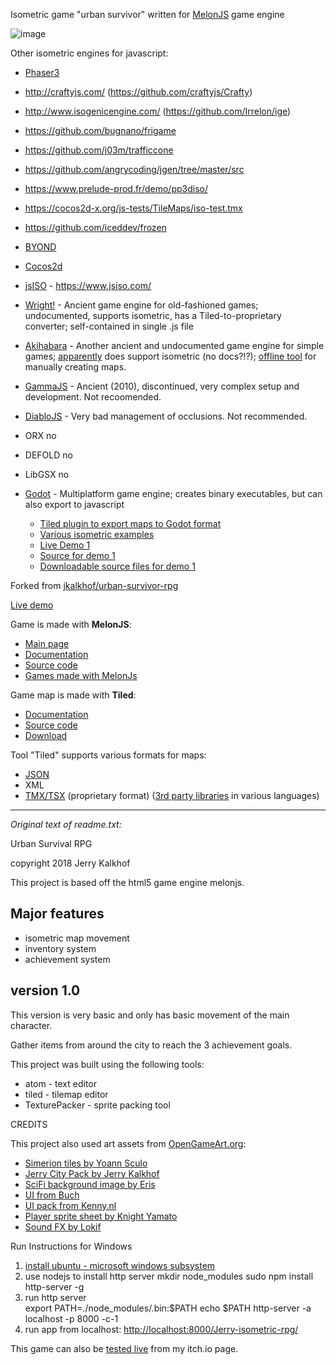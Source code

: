 Isometric game "urban survivor" written for [MelonJS](https://github.com/melonjs/melonJS) game engine

![image](https://user-images.githubusercontent.com/1620953/201612641-2b39645b-0e36-45a1-aca3-ff3b6bef131a.png)


Other isometric engines for javascript:
 - [Phaser3](https://github.com/photonstorm/phaser)
 - http://craftyjs.com/  (https://github.com/craftyjs/Crafty)
 - http://www.isogenicengine.com/ (https://github.com/Irrelon/ige)
 - https://github.com/bugnano/frigame
 - https://github.com/j03m/trafficcone
 - https://github.com/angrycoding/jgen/tree/master/src
 - https://www.prelude-prod.fr/demo/pp3diso/
 - https://cocos2d-x.org/js-tests/TileMaps/iso-test.tmx
 - https://github.com/iceddev/frozen
 - [BYOND](https://www.byond.com/developer/) 
 - [Cocos2d](http://cocos2d-x.org/js-tests/)
 - [jsISO](https://github.com/beakable/isometric) - https://www.jsiso.com/
 - [Wright!](https://github.com/kesiev/Wright) - Ancient game engine for old-fashioned games; undocumented, supports isometric, has a Tiled-to-proprietary converter; self-contained in single .js file
 - [Akihabara](https://github.com/Akihabara) - Another ancient and undocumented game engine for simple games; [apparently](http://akihabara.github.io/) does support isometric (no docs?!?); [offline tool](https://github.com/Akihabara/akibaka/tree/master/AkibaKa) for manually creating maps.
 - [GammaJS](https://gammajs.org/advanced/install.html#advancedinstall) - Ancient (2010), discontinued, very complex setup and development. Not recoomended.
 - [DiabloJS](https://github.com/mitallast/diablo-js) - Very bad management of occlusions.  Not recommended.
 - ORX  no
 - DEFOLD  no
 - LibGSX  no
 
 - [Godot](https://godotengine.org/) - Multiplatform game engine; creates binary executables, but can also export to javascript
     - [Tiled plugin to export maps to Godot format](https://github.com/mapeditor/tiled-to-godot-export)
     - [Various isometric examples](https://itch.io/games/free/made-with-godot/tag-isometric)
     - [Live Demo 1](https://godotengine.github.io/godot-demo-projects/2d/isometric/)
     - [Source for demo 1](https://github.com/godotengine/godot-demo-projects/tree/master/2d/isometric)
     - [Downloadable source files for demo 1](https://godotengine.org/asset-library/asset/112)


Forked from [jkalkhof/urban-survivor-rpg](https://github.com/jkalkhof/urban-survivor-rpg)

[Live demo](https://jumpjack.github.io/isometric-game-js-test/Jerry-isometric-rpg/index.html)

Game is made with **MelonJS**:

- [Main page](https://melonjs.org/)
- [Documentation](https://github.com/melonjs/melonJS)
- [Source code](https://github.com/melonjs/melonJS)
- [Games made with MelonJs](https://itch.io/games/made-with-melonjs)

Game map is made with **Tiled**:
- [Documentation](https://doc.mapeditor.org/en/stable/manual/introduction/)
- [Source code](https://github.com/bjorn/tiled)
- [Download](https://thorbjorn.itch.io/tiled?download)

Tool "Tiled" supports various formats for maps:
- [JSON](https://doc.mapeditor.org/en/stable/reference/json-map-format/)
- XML
- [TMX/TSX](https://doc.mapeditor.org/en/stable/reference/tmx-map-format/) (proprietary format) ([3rd party libraries](https://doc.mapeditor.org/en/stable/reference/support-for-tmx-maps/) in various languages)

------------------

_Original text of readme.txt:_

Urban Survival RPG

copyright 2018 Jerry Kalkhof

This project is based off the html5 game engine melonjs.

## Major features
- isometric map movement
- inventory system
- achievement system

## version 1.0
This version is very basic and only has basic movement of the main character.

Gather items from around the city to reach the 3 achievement goals.

This project was built using the following tools:
- atom - text editor
- tiled - tilemap editor
- TexturePacker - sprite packing tool

CREDITS


This project also used art assets from [OpenGameArt.org](https://opengameart.org):
- [Simerion tiles by Yoann Sculo](https://opengameart.org/content/simerion-tiles-and-images)
- [Jerry City Pack by Jerry Kalkhof](https://opengameart.org/content/jerrycitypack)	
- [SciFi background image by Eris](https://opengameart.org/content/sci-fi-platform-tiles)	
- [UI from Buch](https://opengameart.org/content/golden-ui-bigger-than-ever-edition)	
- [UI pack from Kenny.nl](https://opengameart.org/content/ui-pack)	
- [Player sprite sheet by Knight Yamato](https://www.deviantart.com/knightyamato/art/Blank-Sprite-Sheet-4-2-129192797)	
- [Sound FX by Lokif](https://opengameart.org/content/gui-sound-effects)
	
	
Run Instructions for Windows
1. [install ubuntu - microsoft windows subsystem](https://www.microsoft.com/en-us/p/ubuntu/9nblggh4msv6#activetab=pivot:overviewtab)	
2. use nodejs to install http server
	mkdir node_modules
	sudo npm install http-server -g
3. run http server		
	export PATH=./node_modules/.bin:$PATH
	echo $PATH
	http-server -a localhost -p 8000 -c-1	
4. run app from localhost: [http://localhost:8000/Jerry-isometric-rpg/](http://localhost:8000/Jerry-isometric-rpg/)
	
	
This game can also be [tested live](https://jerryartist.itch.io/urban-survivor) from my itch.io page.

